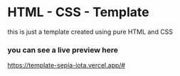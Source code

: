 # HTML - CSS - Template 
this is just a template created using pure HTML and CSS 


### you can see a live preview here 

https://template-sepia-iota.vercel.app/#
